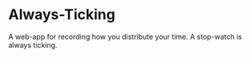 # Always-Ticking
A web-app for recording how you distribute your time. A stop-watch is always ticking.
